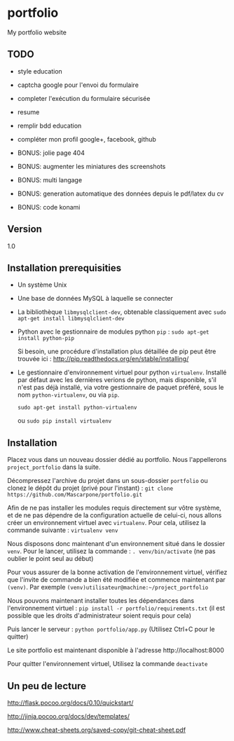 # portfolio
My portfolio website


## TODO

- style education
- captcha google pour l'envoi du formulaire
- completer l'exécution du formulaire sécurisée
- resume
- remplir bdd education

- compléter mon profil google+, facebook, github

- BONUS: jolie page 404
- BONUS: augmenter les miniatures des screenshots
- BONUS: multi langage
- BONUS: generation automatique des données depuis le pdf/latex du cv
- BONUS: code konami

## Version

1.0

## Installation prerequisities

* Un système Unix

* Une base de données MySQL à laquelle se connecter

* La bibliothèque `libmysqlclient-dev`, obtenable classiquement avec `sudo apt-get install libmysqlclient-dev`

* Python avec le gestionnaire de modules python `pip` : `sudo apt-get install python-pip`

  Si besoin, une procédure d'installation plus détaillée de pip peut être trouvée ici : http://pip.readthedocs.org/en/stable/installing/

* Le gestionnaire d'environnement virtuel pour python `virtualenv`. Installé par défaut avec les dernières verions de python, mais disponible, s'il n'est pas déjà installé, via votre gestionnaire de paquet préféré, sous le nom `python-virtualenv`, ou via `pip`.

  `sudo apt-get install python-virtualenv`

  ou `sudo pip install virtualenv`

## Installation

Placez vous dans un nouveau dossier dédié au portfolio. Nous l'appellerons `project_portfolio` dans la suite.

Décompressez l'archive du projet dans un sous-dossier `portfolio` ou clonez le dépôt du projet (privé pour l'instant) : `git clone https://github.com/Mascarpone/portfolio.git`

Afin de ne pas installer les modules requis directement sur vôtre système, et de ne pas dépendre de la configuration actuelle de celui-ci, nous allons créer un environnement virtuel avec `virtualenv`. Pour cela, utilisez la commande suivante : `virtualenv venv`

Nous disposons donc maintenant d'un environnement situé dans le dossier `venv`. Pour le lancer, utilisez la commande : `. venv/bin/activate` (ne pas oublier le point seul au début)

Pour vous assurer de la bonne activation de l'environnement virtuel, vérifiez que l'invite de commande a bien été modifiée et commence maintenant par `(venv)`. Par exemple `(venv)utilisateur@machine:~/project_portfolio`

Nous pouvons maintenant installer toutes les dépendances dans l'environnement virtuel : `pip install -r portfolio/requirements.txt` (il est possible que les droits d'administrateur soient requis pour cela)

Puis lancer le serveur : `python portfolio/app.py` (Utilisez Ctrl+C pour le quitter)

Le site portfolio est maintenant disponible à l'adresse http://localhost:8000

Pour quitter l'environnement virtuel, Utilisez la commande `deactivate`


## Un peu de lecture

http://flask.pocoo.org/docs/0.10/quickstart/

http://jinja.pocoo.org/docs/dev/templates/

http://www.cheat-sheets.org/saved-copy/git-cheat-sheet.pdf